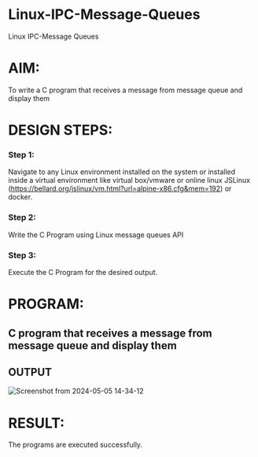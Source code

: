 # Linux-IPC-Message-Queues
Linux IPC-Message Queues

# AIM:
To write a C program that receives a message from message queue and display them

# DESIGN STEPS:

### Step 1:

Navigate to any Linux environment installed on the system or installed inside a virtual environment like virtual box/vmware or online linux JSLinux (https://bellard.org/jslinux/vm.html?url=alpine-x86.cfg&mem=192) or docker.

### Step 2:

Write the C Program using Linux message queues API 

### Step 3:

Execute the C Program for the desired output. 

# PROGRAM:

## C program that receives a message from message queue and display them





## OUTPUT

![Screenshot from 2024-05-05 14-34-12](https://github.com/mithra916/Linux-IPC-Message-Queues/assets/149986612/a9b235dc-510e-40b1-96eb-96d82d7746bf)

# RESULT:
The programs are executed successfully.
